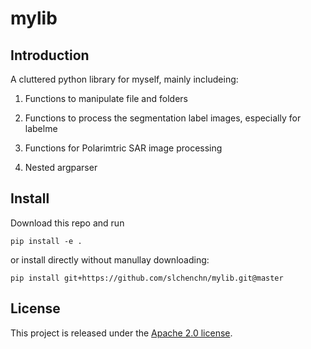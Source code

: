 # mylib

## Introduction
A cluttered python library for myself, mainly includeing:

1. Functions to manipulate file and folders

2. Functions to process the segmentation label images, especially for labelme
<!-- 3. Functions about general math -->
3. Functions for Polarimtric SAR image processing
<!-- 4. Functions to manipulate some basic types of python -->
4. Nested argparser
<!-- 8. others -->

## Install
Download this repo and run

    pip install -e .

or install directly without manullay downloading:

    pip install git+https://github.com/slchenchn/mylib.git@master

## License
This project is released under the [Apache 2.0 license](LICENSE).

